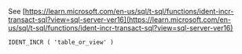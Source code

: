 See [https://learn.microsoft.com/en-us/sql/t-sql/functions/ident-incr-transact-sql?view=sql-server-ver16](https://learn.microsoft.com/en-us/sql/t-sql/functions/ident-incr-transact-sql?view=sql-server-ver16)
```
IDENT_INCR ( 'table_or_view' )
```
